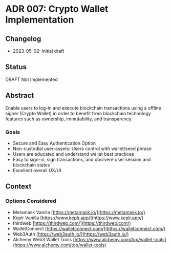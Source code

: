 # ADR 007: Crypto Wallet Implementation

## Changelog
* 2023-05-02: Initial draft

## Status
DRAFT Not Implemented

## Abstract
Enable users to log-in and execute blockchain transactions using a offline signer (Crypto Wallet) in order to benefit from blockchain technology features such as ownership, immutability, and transparency. 

### Goals
* Secure and Easy Authentication Option
* Non-custodial user-assets: Users control with wallet/seed phrase
* Users are educated and understand wallet best practices 
* Easy to sign-in, sign transactions, and obsrvere user session and blockchain states
* Excellent overall UX/UI

## Context

### Options Considered
* Metamask Vanilla [https://metamask.io/](https://metamask.io/)
* Keplr Vanilla [https://www.keplr.app/](https://www.keplr.app/)
* thirdweb [https://thirdweb.com/](https://thirdweb.com/)
* WalletConnect [https://walletconnect.com/](https://walletconnect.com/)
* Web3Auth [https://web3auth.io/](https://web3auth.io/)
* Alchemy Web3 Wallet Tools [https://www.alchemy.com/top/wallet-tools](https://www.alchemy.com/top/wallet-tools)
